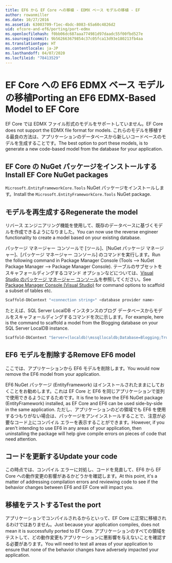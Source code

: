 ```yaml
---
title: EF6 から EF Core への移植 - EDMX ベース モデルの移植 - EF
author: rowanmiller
ms.date: 10/27/2016
ms.assetid: 63003709-f1ec-4bdc-8083-65a60c4826d2
uid: efcore-and-ef6/porting/port-edmx
ms.openlocfilehash: f0bb06dc687aaa774981d97daadc55f00fbd527e
ms.sourcegitcommit: 9b562663679854c37c05fca13d93e180213fb4aa
ms.translationtype: HT
ms.contentlocale: ja-JP
ms.lasthandoff: 04/07/2020
ms.locfileid: "78413529"
---
```

# <a name="porting-an-ef6-edmx-based-model-to-ef-core"></a><span data-ttu-id="5581a-102">EF Core への EF6 EDMX ベース モデルの移植</span><span class="sxs-lookup"><span data-stu-id="5581a-102">Porting an EF6 EDMX-Based Model to EF Core</span></span>

<span data-ttu-id="5581a-103">EF Core では EDMX ファイル形式のモデルをサポートしていません。</span><span class="sxs-lookup"><span data-stu-id="5581a-103">EF Core does not support the EDMX file format for models.</span></span> <span data-ttu-id="5581a-104">これらのモデルを移植する最良の方法は、アプリケーションのデータベースから新しいコードベースのモデルを生成することです。</span><span class="sxs-lookup"><span data-stu-id="5581a-104">The best option to port these models, is to generate a new code-based model from the database for your application.</span></span>

## <a name="install-ef-core-nuget-packages"></a><span data-ttu-id="5581a-105">EF Core の NuGet パッケージをインストールする</span><span class="sxs-lookup"><span data-stu-id="5581a-105">Install EF Core NuGet packages</span></span>

<span data-ttu-id="5581a-106">`Microsoft.EntityFrameworkCore.Tools` NuGet パッケージをインストールします。</span><span class="sxs-lookup"><span data-stu-id="5581a-106">Install the `Microsoft.EntityFrameworkCore.Tools` NuGet package.</span></span>

## <a name="regenerate-the-model"></a><span data-ttu-id="5581a-107">モデルを再生成する</span><span class="sxs-lookup"><span data-stu-id="5581a-107">Regenerate the model</span></span>

<span data-ttu-id="5581a-108">リバース エンジニアリング機能を使用して、既存のデータベースに基づくモデルを作成できるようになりました。</span><span class="sxs-lookup"><span data-stu-id="5581a-108">You can now use the reverse engineer functionality to create a model based on your existing database.</span></span>

<span data-ttu-id="5581a-109">パッケージ マネージャー コンソールで [ツール]、[NuGet パッケージ マネージャー]、[パッケージ マネージャー コンソール] のコマンドを実行します。</span><span class="sxs-lookup"><span data-stu-id="5581a-109">Run the following command in Package Manager Console (Tools –> NuGet Package Manager –> Package Manager Console).</span></span> <span data-ttu-id="5581a-110">テーブルのサブセットをスキャフォールディングするコマンド オプションなどについては、[Visual Studio のパッケージ マネージャー コンソール](../../core/miscellaneous/cli/powershell.md)を参照してください。</span><span class="sxs-lookup"><span data-stu-id="5581a-110">See [Package Manager Console (Visual Studio)](../../core/miscellaneous/cli/powershell.md) for command options to scaffold a subset of tables etc.</span></span>

``` powershell
Scaffold-DbContext "<connection string>" <database provider name>
```

<span data-ttu-id="5581a-111">たとえば、SQL Server LocalDB インスタンスのブログ データベースからモデルをスキャフォールディングするコマンドを次に示します。</span><span class="sxs-lookup"><span data-stu-id="5581a-111">For example, here is the command to scaffold a model from the Blogging database on your SQL Server LocalDB instance.</span></span>

``` powershell
Scaffold-DbContext "Server=(localdb)\mssqllocaldb;Database=Blogging;Trusted_Connection=True;" Microsoft.EntityFrameworkCore.SqlServer
```

## <a name="remove-ef6-model"></a><span data-ttu-id="5581a-112">EF6 モデルを削除する</span><span class="sxs-lookup"><span data-stu-id="5581a-112">Remove EF6 model</span></span>

<span data-ttu-id="5581a-113">ここでは、アプリケーションから EF6 モデルを削除します。</span><span class="sxs-lookup"><span data-stu-id="5581a-113">You would now remove the EF6 model from your application.</span></span>

<span data-ttu-id="5581a-114">EF6 NuGet パッケージ (EntityFramework) はインストールされたままにしておくことをお勧めします。これは EF Core と EF6 を同じアプリケーションで並列で使用できるようにするためです。</span><span class="sxs-lookup"><span data-stu-id="5581a-114">It is fine to leave the EF6 NuGet package (EntityFramework) installed, as EF Core and EF6 can be used side-by-side in the same application.</span></span> <span data-ttu-id="5581a-115">ただし、アプリケーションのどの領域でも EF6 を使用するつもりがない場合は、パッケージをアンインストールすることで、注意が必要なコード上にコンパイル エラーを表示することができます。</span><span class="sxs-lookup"><span data-stu-id="5581a-115">However, if you aren't intending to use EF6 in any areas of your application, then uninstalling the package will help give compile errors on pieces of code that need attention.</span></span>

## <a name="update-your-code"></a><span data-ttu-id="5581a-116">コードを更新する</span><span class="sxs-lookup"><span data-stu-id="5581a-116">Update your code</span></span>

<span data-ttu-id="5581a-117">この時点では、コンパイル エラーに対処し、コードを見直して、EF6 から EF Core への動作変更の影響があるかどうかを確認します。</span><span class="sxs-lookup"><span data-stu-id="5581a-117">At this point, it's a matter of addressing compilation errors and reviewing code to see if the behavior changes between EF6 and EF Core will impact you.</span></span>

## <a name="test-the-port"></a><span data-ttu-id="5581a-118">移植をテストする</span><span class="sxs-lookup"><span data-stu-id="5581a-118">Test the port</span></span>

<span data-ttu-id="5581a-119">アプリケーションでコンパイルされるからといって、EF Core に正常に移植されるわけではありません。</span><span class="sxs-lookup"><span data-stu-id="5581a-119">Just because your application compiles, does not mean it is successfully ported to EF Core.</span></span> <span data-ttu-id="5581a-120">アプリケーションのすべての領域をテストして、どの動作変更もアプリケーションに悪影響を与えないことを確認する必要があります。</span><span class="sxs-lookup"><span data-stu-id="5581a-120">You will need to test all areas of your application to ensure that none of the behavior changes have adversely impacted your application.</span></span>
